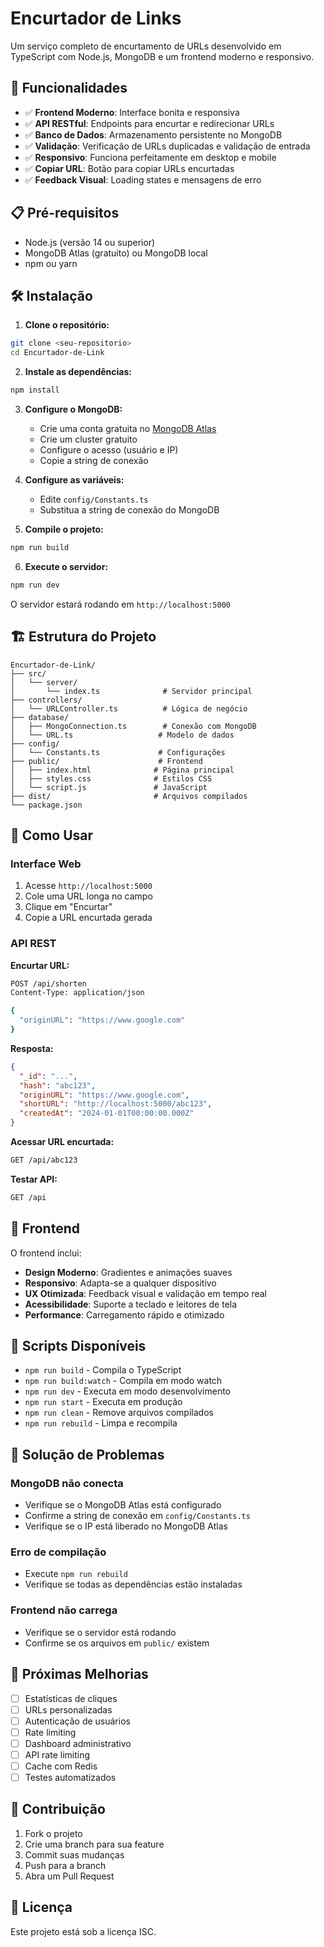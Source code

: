 # Encurtador de Links

Um serviço completo de encurtamento de URLs desenvolvido em TypeScript com Node.js, MongoDB e um frontend moderno e responsivo.

## 🚀 Funcionalidades

- ✅ **Frontend Moderno**: Interface bonita e responsiva
- ✅ **API RESTful**: Endpoints para encurtar e redirecionar URLs
- ✅ **Banco de Dados**: Armazenamento persistente no MongoDB
- ✅ **Validação**: Verificação de URLs duplicadas e validação de entrada
- ✅ **Responsivo**: Funciona perfeitamente em desktop e mobile
- ✅ **Copiar URL**: Botão para copiar URLs encurtadas
- ✅ **Feedback Visual**: Loading states e mensagens de erro

## 📋 Pré-requisitos

- Node.js (versão 14 ou superior)
- MongoDB Atlas (gratuito) ou MongoDB local
- npm ou yarn

## 🛠️ Instalação

1. **Clone o repositório:**
```bash
git clone <seu-repositorio>
cd Encurtador-de-Link
```

2. **Instale as dependências:**
```bash
npm install
```

3. **Configure o MongoDB:**
   - Crie uma conta gratuita no [MongoDB Atlas](https://www.mongodb.com/atlas)
   - Crie um cluster gratuito
   - Configure o acesso (usuário e IP)
   - Copie a string de conexão

4. **Configure as variáveis:**
   - Edite `config/Constants.ts`
   - Substitua a string de conexão do MongoDB

5. **Compile o projeto:**
```bash
npm run build
```

6. **Execute o servidor:**
```bash
npm run dev
```

O servidor estará rodando em `http://localhost:5000`

## 🏗️ Estrutura do Projeto

```
Encurtador-de-Link/
├── src/
│   └── server/
│       └── index.ts              # Servidor principal
├── controllers/
│   └── URLController.ts          # Lógica de negócio
├── database/
│   ├── MongoConnection.ts        # Conexão com MongoDB
│   └── URL.ts                   # Modelo de dados
├── config/
│   └── Constants.ts             # Configurações
├── public/                      # Frontend
│   ├── index.html              # Página principal
│   ├── styles.css              # Estilos CSS
│   └── script.js               # JavaScript
├── dist/                       # Arquivos compilados
└── package.json
```

## 📖 Como Usar

### **Interface Web**
1. Acesse `http://localhost:5000`
2. Cole uma URL longa no campo
3. Clique em "Encurtar"
4. Copie a URL encurtada gerada

### **API REST**

**Encurtar URL:**
```bash
POST /api/shorten
Content-Type: application/json

{
  "originURL": "https://www.google.com"
}
```

**Resposta:**
```json
{
  "_id": "...",
  "hash": "abc123",
  "originURL": "https://www.google.com",
  "shortURL": "http://localhost:5000/abc123",
  "createdAt": "2024-01-01T00:00:00.000Z"
}
```

**Acessar URL encurtada:**
```bash
GET /api/abc123
```

**Testar API:**
```bash
GET /api
```

## 🎨 Frontend

O frontend inclui:
- **Design Moderno**: Gradientes e animações suaves
- **Responsivo**: Adapta-se a qualquer dispositivo
- **UX Otimizada**: Feedback visual e validação em tempo real
- **Acessibilidade**: Suporte a teclado e leitores de tela
- **Performance**: Carregamento rápido e otimizado

## 🔧 Scripts Disponíveis

- `npm run build` - Compila o TypeScript
- `npm run build:watch` - Compila em modo watch
- `npm run dev` - Executa em modo desenvolvimento
- `npm run start` - Executa em produção
- `npm run clean` - Remove arquivos compilados
- `npm run rebuild` - Limpa e recompila

## 🐛 Solução de Problemas

### **MongoDB não conecta**
- Verifique se o MongoDB Atlas está configurado
- Confirme a string de conexão em `config/Constants.ts`
- Verifique se o IP está liberado no MongoDB Atlas

### **Erro de compilação**
- Execute `npm run rebuild`
- Verifique se todas as dependências estão instaladas

### **Frontend não carrega**
- Verifique se o servidor está rodando
- Confirme se os arquivos em `public/` existem

## 📝 Próximas Melhorias

- [ ] Estatísticas de cliques
- [ ] URLs personalizadas
- [ ] Autenticação de usuários
- [ ] Rate limiting
- [ ] Dashboard administrativo
- [ ] API rate limiting
- [ ] Cache com Redis
- [ ] Testes automatizados

## 🤝 Contribuição

1. Fork o projeto
2. Crie uma branch para sua feature
3. Commit suas mudanças
4. Push para a branch
5. Abra um Pull Request

## 📄 Licença

Este projeto está sob a licença ISC.
